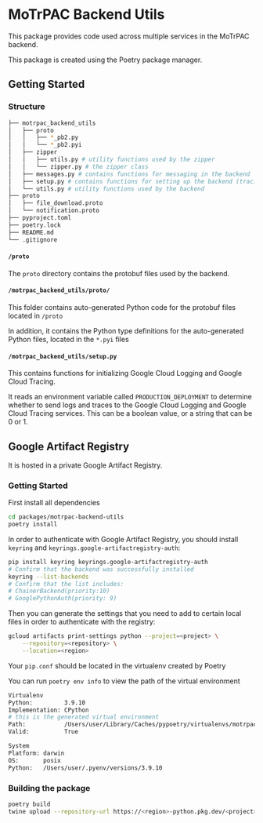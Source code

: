 # MoTrPAC Backend Utils

This package provides code used across multiple services in the MoTrPAC backend.

This package is created using the Poetry package manager.

## Getting Started

### Structure

```bash
├── motrpac_backend_utils
│   ├── proto
│   │   ├── *_pb2.py
│   │   └── *_pb2.pyi
│   ├── zipper
│   │   ├── utils.py # utility functions used by the zipper
│   │   └── zipper.py # the zipper class
│   ├── messages.py # contains functions for messaging in the backend
│   ├── setup.py # contains functions for setting up the backend (tracing and logging)
│   └── utils.py # utility functions used by the backend
├── proto
│   ├── file_download.proto
│   └── notification.proto
├── pyproject.toml
├── poetry.lock
├── README.md
└── .gitignore
```

#### `/proto`

The `proto` directory contains the protobuf files used by the backend.

#### `/motrpac_backend_utils/proto/`

This folder contains auto-generated Python code for the protobuf files located in `/proto`

In addition, it contains the Python type definitions for the auto-generated Python files, located in the `*.pyi` files

#### `/motrpac_backend_utils/setup.py`

This contains functions for initializing Google Cloud Logging and Google Cloud Tracing.

It reads an environment variable called `PRODUCTION_DEPLOYMENT` to determine whether to send logs and traces to the
Google Cloud Logging and Google Cloud Tracing services. This can be a boolean value, or a string that can be 0 or 1.

## Google Artifact Registry

It is hosted in a private Google Artifact Registry.

### Getting Started

First install all dependencies

```bash
cd packages/motrpac-backend-utils
poetry install
```

In order to authenticate with Google Artifact Registry, you should install `keyring`
and `keyrings.google-artifactregistry-auth`:

```bash
pip install keyring keyrings.google-artifactregistry-auth
# Confirm that the backend was successfully installed
keyring --list-backends
# Confirm that the list includes:
# ChainerBackend(priority:10)
# GooglePythonAuth(priority: 9)
```

Then you can generate the settings that you need to add to certain local files in order to authenticate with the
registry:

```bash
gcloud artifacts print-settings python --project=<project> \
    --repository=<repository> \
    --location=<region>
```

Your `pip.conf` should be located in the virtualenv created by Poetry

You can run `poetry env info` to view the path of the virtual environment

```bash
Virtualenv
Python:         3.9.10
Implementation: CPython
# this is the generated virtual environment
Path:           /Users/user/Library/Caches/pypoetry/virtualenvs/motrpac-backend-utils-zxT_a_A5-py3.9
Valid:          True

System
Platform: darwin
OS:       posix
Python:   /Users/user/.pyenv/versions/3.9.10
```

### Building the package

```bash
poetry build
twine upload --repository-url https://<region>-python.pkg.dev/<project>/<repo>/ dist/*
```

